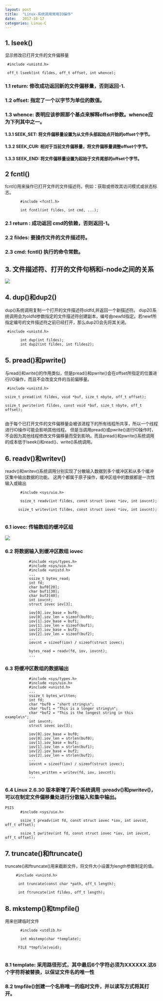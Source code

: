 ```yaml
---
layout: post
title:  "Linux-系统调用常用IO操作"
date:   2017-10-17
categories: Linux-C
---
```

## 1. lseek()
显示修改已打开文件的文件偏移量
```
 #include <unistd.h>
 
 off_t lseek(int fildes, off_t offset, int whence);

```
### 1.1 return: 修改成功返回新的文件偏移量，否则返回-1.
### 1.2 offset: 指定了一个以字节为单位的数值。
### 1.3 whence: 表明应该参照那个基点来解释offset参数。whence应为下列其中之一。
#### 1.3.1 SEEK_SET: 将文件偏移量设置为从文件头部起始点开始的offset个字节。
#### 1.3.2 SEEK_CUR: 相对于当前文件偏移量，将文件偏移量调整offset个字节。
#### 1.3.3 SEEK_END: 将文件偏移量设置为起始于文件尾部的offset个字节。
## 2 fcntl()
fcntl()用来操作已打开文件的文件描述符。例如：获取或修改其访问模式或状态标志。
```
       #include <fcntl.h>

       int fcntl(int fildes, int cmd, ...);

```
### 2.1 return : 成功返回 cmd的依赖，否则返回-1。
### 2.2 fildes: 要操作文件的文件描述符。
### 2.3 cmd: fcntl() 执行的命令常数。
## 3.  文件描述符、打开的文件句柄和i-node之间的关系

![](https://coding.net/u/TryBin/p/image/git/raw/master/Linux-C/%25E6%2596%2587%25E4%25BB%25B6%25E6%258F%258F%25E8%25BF%25B0%25E7%25AC%25A6%25E3%2580%2581%25E6%2589%2593%25E5%25BC%2580%25E7%259A%2584%25E6%2596%2587%25E4%25BB%25B6%25E5%258F%25A5%25E6%259F%2584%25E5%2592%258Ci-node%25E4%25B9%258B%25E9%2597%25B4%25E7%259A%2584%25E5%2585%25B3%25E7%25B3%25BB.png)

## 4. dup()和dup2()
dup()系统调用复制一个打开的文件描述符oldfd,并返回一个新描述符。
dup2()系统调用会为oldfd参数指定的文件描述符创建副本，编号由newfd指定。若newf所指定编号的文件描述符之前已经打开，那么dup2()会先将其关闭。
```
 #include <unistd.h>

       int dup(int fildes);
       int dup2(int fildes, int fildes2);
```
## 5. pread()和pwrite()
与read()和write()的作用类似，但是pread()和pwrite()会在offset所指定的位置进行I/O操作，而且不会改变文件的当前偏移量。
```
 #include <unistd.h>

ssize_t pread(int fildes, void *buf, size_t nbyte, off_t offset);

ssize_t pwrite(int fildes, const void *buf, size_t nbyte, off_t offset);


```
由于每个已打开文件的文件偏移量会被该进程下的所有线程所共享，所以一个线程进行IO操作可能会影响其他线程。
但是当调用pread()或pwrite()进行IO操作时，不会因为其他线程修改文件偏移量而受到影响。而且pread()和pwrite()系统调用的成本低于lseek()和read()、write()系统调用。
## 6. readv()和writev()
readv()和writev()系统调用分别实现了分散输入数据到多个缓冲区和从多个缓冲区集中输出数据的功能。
这两个都属于原子操作，缓冲区组中的数据都是一次性输入或输出
```
       #include <sys/uio.h>

       ssize_t readv(int fildes, const struct iovec *iov, int iovcnt);

      ssize_t writev(int fildes, const struct iovec *iov, int iovcnt);


```
### 6.1 iovec: 传输数组的缓冲区组
![](https://coding.net/u/TryBin/p/image/git/raw/master/Linux-C/iovec%25E6%2595%25B0%25E7%25BB%2584%25E5%258F%258A%25E5%2585%25B6%25E7%259B%25B8%25E5%2585%25B3%25E7%25BC%2593%25E5%2586%25B2%25E5%258C%25BA%25E7%259A%2584%25E7%25A4%25BA%25E4%25BE%258B.png)
### 6.2  将数据输入到缓冲区数组 iovec
```
           #include <sys/types.h>
           #include <sys/uio.h>
           #include <unistd.h>
           ...
           ssize_t bytes_read;
           int fd;
           char buf0[20];
           char buf1[30];
           char buf2[40];
           int iovcnt;
           struct iovec iov[3];

           iov[0].iov_base = buf0;
           iov[0].iov_len = sizeof(buf0);
           iov[1].iov_base = buf1;
           iov[1].iov_len = sizeof(buf1);
           iov[2].iov_base = buf2;
           iov[2].iov_len = sizeof(buf2);
           ...
           iovcnt = sizeof(iov) / sizeof(struct iovec);

           bytes_read = readv(fd, iov, iovcnt);
           ...

```
### 6.3 将缓冲区数组的数据输出
```
           #include <sys/types.h>
           #include <sys/uio.h>
           #include <unistd.h>
           ...
           ssize_t bytes_written;
           int fd;
           char *buf0 = "short string\n";
           char *buf1 = "This is a longer string\n";
           char *buf2 = "This is the longest string in this example\n";
           int iovcnt;
           struct iovec iov[3];

           iov[0].iov_base = buf0;
           iov[0].iov_len = strlen(buf0);
           iov[1].iov_base = buf1;
           iov[1].iov_len = strlen(buf1);
           iov[2].iov_base = buf2;
           iov[2].iov_len = strlen(buf2);
           ...
           iovcnt = sizeof(iov) / sizeof(struct iovec);

           bytes_written = writev(fd, iov, iovcnt);
           ...

```
### 6.4 Linux 2.6.30 版本新增了两个系统调用 :preadv()和pwritev()，可以在制定文件偏移量处进行分散输入和集中输出。
```
PSIS
       #include <sys/uio.h>

       ssize_t preadv(int fd, const struct iovec *iov, int iovcnt, off_t offset);

       ssize_t pwritev(int fd, const struct iovec *iov, int iovcnt, off_t offset);

```
## 7. truncate()和ftruncate()
truncate()和ftruncate()用来截断文件，将文件大小设置为length参数制定的值。
```
     #include <unistd.h>

      int truncate(const char *path, off_t length);

      int ftruncate(int fildes, off_t length);

```
## 8. mkstemp()和tmpfile()
用来创建临时文件
```
       #include <stdlib.h>

       int mkstemp(char *template);

      FILE *tmpfile(void);


```
### 8.1 template: 采用路径形式，其中最后6个字符必须为XXXXXX.这6个字符将被替换，以保证文件名的唯一性
### 8.2 tmpfile()创建一个名称唯一的临时文件，并以读写方式将其打开。